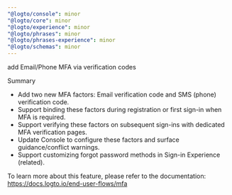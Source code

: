 ```yaml
---
"@logto/console": minor
"@logto/core": minor
"@logto/experience": minor
"@logto/phrases": minor
"@logto/phrases-experience": minor
"@logto/schemas": minor
---
```


add Email/Phone MFA via verification codes

Summary
- Add two new MFA factors: Email verification code and SMS (phone) verification code.
- Support binding these factors during registration or first sign-in when MFA is required.
- Support verifying these factors on subsequent sign-ins with dedicated MFA verification pages.
- Update Console to configure these factors and surface guidance/conflict warnings.
- Support customizing forgot password methods in Sign-in Experience (related).

To learn more about this feature, please refer to the documentation: https://docs.logto.io/end-user-flows/mfa

